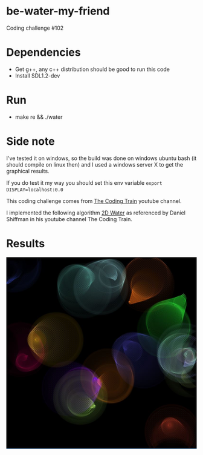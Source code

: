 # be-water-my-friend
Coding challenge #102

# Dependencies
* Get g++, any c++ distribution should be good to run this code
* Install SDL1.2-dev

# Run
* make re && ./water

# Side note
I've tested it on windows, so the build was done on windows ubuntu bash (it should compile on linux then) and I used a windows server X to get the graphical results.

If you do test it my way you should set this env variable `export DISPLAY=localhost:0.0`

This coding challenge comes from [The Coding Train](https://www.youtube.com/user/shiffman/featured) youtube channel.

I implemented the following algorithm [2D Water](https://web.archive.org/web/20160418004149/http://freespace.virgin.net/hugo.elias/graphics/x_water.htm) as referenced by Daniel Shiffman in his youtube channel The Coding Train.

# Results

![2D Water ripple](./assets/example.jpg)
